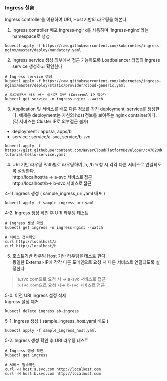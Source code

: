 ### Ingress 실습
Ingress controller를 이용하여 URI, Host 기반의 라우팅을 해본다

1. Ingress controller 배포
ingress-nginx를 사용하며 'ingress-nginx'라는 namespace로 생성
```
kubectl apply -f https://raw.githubusercontent.com/kubernetes/ingress-nginx/master/deploy/mandatory.yaml
```

2. Ingress service 생성
외부에서 접근 가능하도록 Loadbalancer 타입의 Ingress service 생성하고 확인한다
```
# Ingress service 생성
kubectl apply -f https://raw.githubusercontent.com/kubernetes/ingress-nginx/master/deploy/static/provider/cloud-generic.yaml
```
```
# 로드밸런서 생성 여부 실시간 확인 (External IP 확인)
kubectl get service -n ingress-nginx --watch
```

3. Application 및 서비스를 배포
다른 정보를 가진 deployment, service를 생성한다.
예제용 deployment는 자신의 host 정보를 보여주는 nginx container이다. (각 서비스는 Cluster IP로 외부접근 불가)
 -  deployment : apps/a, apps/b
 -  service : service/a-svc, service/b-svc
```
kubectl apply -f https://gist.githubusercontent.com/NaverCloudPlatformDeveloper/c47620d8d25b2a0e08648f225043adf6/raw/675addde0a56ba727824f30f92a73b40550fb73c/nks-tutorial-hello-service.yaml
```

4. URI 기반 라우팅
Path별로 라우팅하여 /a, /b 요청 시 각각 다른 서비스로 연결되도록 설정한다.   
http://localhost/a → a-svc 서비스로 접근    
http://localhost/b→ b-svc 서비스로 접근   

4-1) Ingress 생성 ( sample_ingress_uri.yaml 배포 )
```
kubectl apply -f sample_ingress_uri.yaml
```

4-2. Ingress 생성 확인 후 URI 라우팅 테스트
```
# Ingress 생성 확인
kubectl get ingress -n ingress-nginx --watch
```
```
# 서비스 접속확인
curl http://localhost/a
curl http://localhost/b
```

5. 호스트기반 라우팅
Host 기반 라우팅을 테스트 한다.    
동일한 External-IP에 각각 다른 도메인으로 요청 시 다른 서비스로 연결되도록 설정한다    
> a.svc.com으로 요청 시  → a-svc 서비스로 접근   
b.svc.com으로 요청 시→ b-svc 서비스로 접근   

5-0. 이전 URI Ingress 설정 삭제   
Ingress 설정 제거
```  
kubectl delete ingress ab-ingress
```

5-1. Ingress 생성 ( sample_ingress_host.yaml 배포 )
```
kubectl apply -f sample_ingress_host.yaml
```

5-2. Ingress 생성 확인 후 URI 라우팅 테스트    
```
# Ingress 생성 확인
kubectl get ingress
```

```
# 서비스 접속확인
curl -H host:a.svc.com http://localhost.com
curl -H host:b.svc.com http://localhost.com
```
